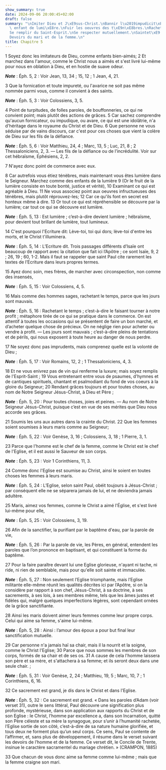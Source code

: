 ```yaml
---
show_summary: true
date: 2024-09-06 20:00:45+02:00
draft: false
summary: "\nImiter Dieu et J\xE9sus-Christ.\nBannir l\u2019impudicit\xE9.\nVivre en\
  \ enfant de lumi\xE8re.\nFuir les oeuvres des t\xE9n\xE8bres.\nRacheter le temps.\n\
  Se remplir du Saint-Esprit.\nSe respecter mutuellement.\nSaintet\xE9 du mariage.\n\
  Devoirs du mari et de la femme.\n"
title: Chapitre 5
---
```





1 Soyez donc les imitateurs de Dieu, comme enfants bien-aimés; 2 Et marchez dans l'amour, comme le Christ nous a aimés et s'est livré lui-même pour nous en oblation à Dieu, et en hostie de suave odeur.

***Note*** :  Éph. 5, 2 : Voir Jean, 13, 34 ; 15, 12 ; 1 Jean, 4, 21.


3 Que la fornication et toute impureté, ou l'avarice ne soit pas même nommée parmi vous, comme il convient à des saints.

***Note*** :  Éph. 5, 3 : Voir Colossiens, 3, 5.

4 Point de turpitudes, de folles paroles, de bouffonneries, ce qui ne convient point; mais plutôt des actions de grâces. 5 Car sachez comprendre qu'aucun fornicateur, ou impudique, ou avare, ce qui est une idolâtrie, n'a d'héritage dans le royaume du Christ et de Dieu. 6 Que personne ne vous séduise par de vains discours, car c'est pour ces choses que vient la colère de Dieu sur les fils de la défiance.

***Note*** :  Éph. 5, 6 : Voir Matthieu, 24, 4 ; Marc, 13, 5 ; Luc, 21, 8 ; 2 Thessaloniciens, 2, 3. ― Les fils de la défiance ou de l’incrédulité. Voir sur cet hébraïsme, Ephésiens, 2, 2.

7 N'ayez donc point de commerce avec eux.


8 Car autrefois vous étiez ténèbres, mais maintenant vous êtes lumière dans le Seigneur. Marchez comme des enfants de la lumière 9 (Or le fruit de la lumière consiste en toute bonté, justice et vérité), 10 Examinant ce qui est agréable à Dieu. 11 Ne vous associez point aux oeuvres infructueuses des ténèbres, mais plutôt réprouvez-les; 12 Car ce qu'ils font en secret est honteux même à dire. 13 Or tout ce qui est répréhensible se découvre par la lumière; car tout ce qui se découvre est lumière.

***Note*** :  Éph. 5, 13 : Est lumière ; c’est-à-dire devient lumière ; hébraïsme, pour devient tout brillant de lumière, tout lumineux.

14 C'est pourquoi l'Ecriture dit: Lève-toi, toi qui dors; lève-toi d'entre les morts, et le Christ t'illuminera.

***Note*** :  Éph. 5, 14 : L’Ecriture dit. Trois passages différents d’Isaïe ont beaucoup de rapport avec la citation que fait ici l’Apôtre ; ce sont Isaïe, 9, 2 ; 26, 19 ; 60, 1-2. Mais il faut se rappeler que saint Paul cite rarement les textes de l’Ecriture dans leurs propres termes.


15 Ayez donc soin, mes frères, de marcher avec circonspection, non comme des insensés,

***Note*** :  Éph. 5, 15 : Voir Colossiens, 4, 5.

16 Mais comme des hommes sages, rachetant le temps, parce que les jours sont mauvais.

***Note*** :  Éph. 5, 16 : Rachetant le temps ; c’est-à-dire le faisant tourner à notre profit ; métaphore tirée de ce qui se pratique dans le commerce. On est attentif à toutes les occasions qui se présentent de faire un bon marché, et d’acheter quelque chose de précieux. On ne néglige rien pour acheter ou vendre à profit. ― Les jours sont mauvais ; c’est-à-dire pleins de tentations et de périls, qui nous exposent à toute heure au danger de nous perdre.

17 Ne soyez donc pas imprudents, mais comprenez quelle est la volonté de Dieu ;

***Note*** :  Éph. 5, 17 : Voir Romains, 12, 2 ; 1 Thessaloniciens, 4, 3.

18 Et ne vous enivrez pas de vin qui renferme la luxure; mais soyez remplis de l'Esprit-Saint ; 19 Vous entretenant entre vous de psaumes, d'hymnes et de cantiques spirituels, chantant et psalmodiant du fond de vos coeurs à la gloire du Seigneur; 20 Rendant grâces toujours et pour toutes choses, au nom de Notre Seigneur Jésus-Christ, à Dieu et Père ;

***Note*** :  Éph. 5, 20 : Pour toutes choses, joies et peines. ― Au nom de Notre Seigneur Jésus-Christ, puisque c’est en vue de ses mérites que Dieu nous accorde ses grâces.


21 Soumis les uns aux autres dans la crainte du Christ. 22 Que les femmes soient soumises à leurs maris comme au Seigneur;

***Note*** :  Éph. 5, 22 : Voir Genèse, 3, 16 ; Colossiens, 3, 18 ; 1 Pierre, 3, 1.

23 Parce que l'homme est le chef de la femme, comme le Christ est le chef de l'Eglise, et il est aussi le Sauveur de son corps.

***Note*** :  Éph. 5, 23 : Voir 1 Corinthiens, 11, 3.

24 Comme donc l'Eglise est soumise au Christ, ainsi le soient en toutes choses les femmes à leurs maris.

***Note*** :  Éph. 5, 24 : L’Eglise, selon saint Paul, obéit toujours à Jésus-Christ ; par conséquent elle ne se séparera jamais de lui, et ne deviendra jamais adultère.


25 Maris, aimez vos femmes, comme le Christ a aimé l'Église, et s'est livré lui-même pour elle,

***Note*** :  Éph. 5, 25 : Voir Colossiens, 3, 19.

26 Afin de la sanctifier, la purifiant par le baptême d'eau, par la parole de vie,

***Note*** :  Éph. 5, 26 : Par la parole de vie, les Pères, en général, entendent les paroles que l’on prononce en baptisant, et qui constituent la forme du baptême.

27 Pour la faire paraître devant lui une Eglise glorieuse, n'ayant ni tache, ni ride, ni rien de semblable, mais pour qu'elle soit sainte et immaculée.

***Note*** :  Éph. 5, 27 : Non seulement l’Eglise triomphante, mais l’Eglise militante elle-même réunit les qualités décrites ici par l’Apôtre, si on la considère par rapport à son chef, Jésus-Christ, à sa doctrine, à ses sacrements, à ses lois, à ses membres même, tels que les âmes justes et fidèles qui, malgré quelques imperfections légères, sont cependant ornées de la grâce sanctifiante.

28 Ainsi les maris doivent aimer leurs femmes comme leur propre corps. Celui qui aime sa femme, s'aime lui-même.

***Note*** :  Éph. 5, 28 : Ainsi : l’amour des époux a pour but final leur sanctification mutuelle.

29 Car personne n'a jamais haï sa chair, mais il la nourrit et la soigne, comme le Christ l'Eglise; 30 Parce que nous sommes les membres de son corps, formés de sa chair et de ses os. 31 A cause de cela l'homme laissera son père et sa mère, et s'attachera à sa femme; et ils seront deux dans une seule chair. ;

***Note*** :  Éph. 5, 31 : Voir Genèse, 2, 24 ; Matthieu, 19, 5 ; Marc, 10, 7 ; 1 Corinthiens, 6, 16.

32 Ce sacrement est grand, je dis dans le Christ et dans l'Eglise.

***Note*** :  Éph. 5, 32 : Ce sacrement est grand. « Dans les paroles d’Adam (voir verset 31), outre le sens littéral, Paul découvre une signification plus profonde, mystérieuse, dans son application aux rapports du Christ et de son Eglise : le Christ, l’homme par excellence a, dans son Incarnation, quitté son Père céleste et sa mère la synagogue, pour s’unir à l’humanité rachetée, l’Eglise sortie de son côté, c’est-à-dire de sa nature humaine glorifiée, et tous deux ne forment plus qu’un seul corps. Ce sens, Paul se contente de l’affirmer, et, sans plus de développement, il résume dans le verset suivant les devoirs de l’homme et de la femme. Ce verset dit, le Concile de Trente, insinue le caractère sacramentel du mariage chrétien. » (CRAMPON, 1885)

33 Que chacun de vous donc aime sa femme comme lui-même ; mais que la femme craigne son mari.

